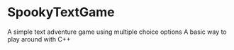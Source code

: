# SpookyTextGame
A simple text adventure game using multiple choice options
A basic way to play around with C++
